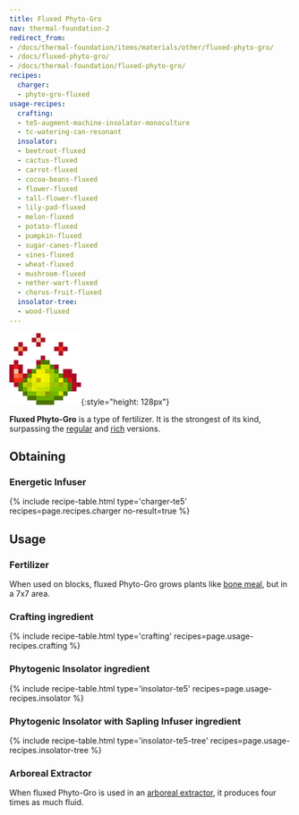 ```yaml
---
title: Fluxed Phyto-Gro
nav: thermal-foundation-2
redirect_from:
- /docs/thermal-foundation/items/materials/other/fluxed-phyto-gro/
- /docs/fluxed-phyto-gro/
- /docs/thermal-foundation/fluxed-phyto-gro/
recipes:
  charger:
  - phyto-gro-fluxed
usage-recipes:
  crafting:
  - te5-augment-machine-insolator-monoculture
  - tc-watering-can-resonant
  insolator:
  - beetroot-fluxed
  - cactus-fluxed
  - carrot-fluxed
  - cocoa-beans-fluxed
  - flower-fluxed
  - tall-flower-fluxed
  - lily-pad-fluxed
  - melon-fluxed
  - potato-fluxed
  - pumpkin-fluxed
  - sugar-canes-fluxed
  - vines-fluxed
  - wheat-fluxed
  - mushroom-fluxed
  - nether-wart-fluxed
  - chorus-fruit-fluxed
  insolator-tree:
  - wood-fluxed
---
```


![Fluxed Phyto-Gro](/assets/images/thermal-foundation/phyto-gro-fluxed.gif){:style="height: 128px"}


**Fluxed Phyto-Gro** is a type of fertilizer. It is the strongest of its kind,
surpassing the [regular](/docs/thermal-foundation-2/phyto-gro/) and [rich](/docs/thermal-foundation-2/rich-phyto-gro/)
versions.


Obtaining
---------

### Energetic Infuser
{% include recipe-table.html type='charger-te5' recipes=page.recipes.charger no-result=true %}


Usage
-----

### Fertilizer
When used on blocks, fluxed Phyto-Gro grows plants like [bone
meal](https://minecraft.gamepedia.com/Bone_Meal), but in a 7x7 area.

### Crafting ingredient
{% include recipe-table.html type='crafting' recipes=page.usage-recipes.crafting %}

### Phytogenic Insolator ingredient
{% include recipe-table.html type='insolator-te5' recipes=page.usage-recipes.insolator %}

### Phytogenic Insolator with Sapling Infuser ingredient
{% include recipe-table.html type='insolator-te5-tree' recipes=page.usage-recipes.insolator-tree %}

### Arboreal Extractor
When fluxed Phyto-Gro is used in an [arboreal
extractor](/docs/thermal-expansion-5/arboreal-extractor/), it produces four times as much fluid.

